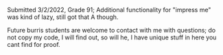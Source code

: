 Submitted 3/2/2022, Grade 91; Additional functionality for "impress me" was kind of lazy, still got that A though.


Future burris students are welcome to contact with me with questions; do not copy my code, I will find out, so will he, I have unique stuff in here you cant find for proof. 
